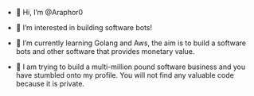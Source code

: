 - 👋 Hi, I’m @Araphor0
- 👀 I’m interested in building software bots!
- 🌱 I’m currently learning Golang and Aws, the aim is to build a software bots and other software that provides monetary value.

- 🚀 I am trying to build a multi-million pound software business and you have stumbled onto my profile.
     You will not find any valuable code because it is private.
